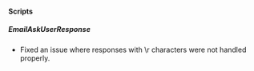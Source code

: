 
#### Scripts
##### EmailAskUserResponse
- Fixed an issue where responses with \r characters were not handled properly.

